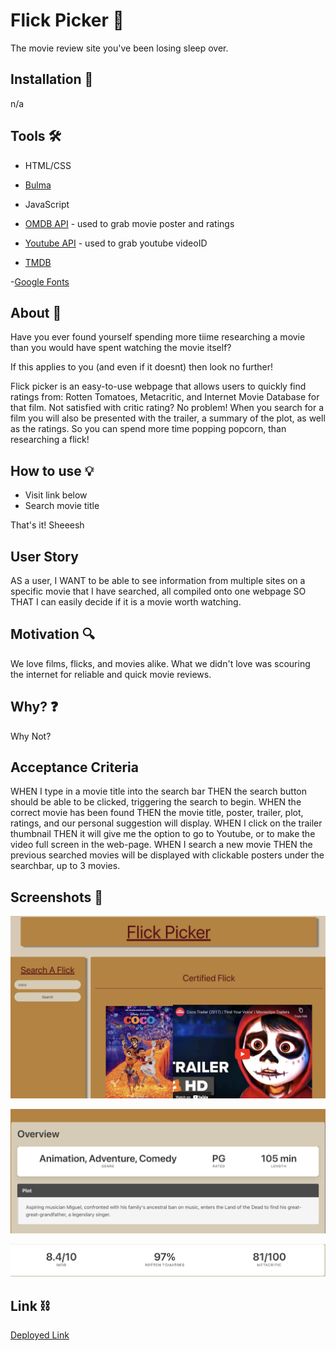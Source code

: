 # Flick Picker 🎥

The movie review site you've been losing sleep over.

## Installation 📲

n/a

## Tools 🛠

- HTML/CSS

- [Bulma](https://bulma.io/)

- JavaScript

- [OMDB API](https://www.omdbapi.com/) - used to grab movie poster and ratings

- [Youtube API](https://developers.google.com/youtube/v3) - used to grab youtube videoID

- [TMDB](https://developers.themoviedb.org/3/getting-started/introduction)

-[Google Fonts](https://fonts.google.com/)

## About 📝

Have you ever found yourself spending more tiime researching a movie than you would have spent watching the movie itself? 

If this applies to you (and even if it doesnt) then look no further! 

Flick picker is an easy-to-use webpage that allows users to quickly find ratings from: Rotten Tomatoes, Metacritic, and Internet Movie Database for that film. Not satisfied with critic rating? No problem! When you search for a film you will also be presented with the trailer, a summary of the plot, as well as the ratings. So you can spend more time popping popcorn, than researching a flick!

## How to use 💡

- Visit link below
- Search movie title

That's it! Sheeesh

## User Story

AS a user, 
I WANT to be able to see information from multiple sites on a specific movie that I have searched, all compiled onto one webpage
SO THAT I can easily decide if it is a movie worth watching.

## Motivation 🔍

We love films, flicks, and movies alike. What we didn't love was scouring the internet for reliable and quick movie reviews.

## Why? ❓

Why Not?

## Acceptance Criteria 

WHEN I type in a movie title into the search bar
THEN the search button should be able to be clicked, triggering the search to begin.
WHEN the correct movie has been found
THEN the movie title, poster, trailer, plot, ratings, and our personal suggestion will display.
WHEN I click on the trailer thumbnail 
THEN it will give me the option to go to Youtube, or to make the video full screen in the web-page. 
WHEN I search a new movie
THEN the previous searched movies will be displayed with clickable posters under the searchbar, up to 3 movies.

## Screenshots 📸

![screenshot 1](./assets/images/screenshot-1.png)

![screenshot 2](./assets/images/screenshot-2.png)

![screenshot 3](./assets/images/screenshot-3.png)

## Link ⛓

[Deployed Link](https://valentacodes.github.io/flick-picker/)
